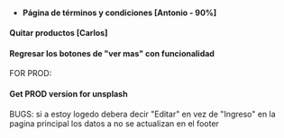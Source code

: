 * #### Página de términos y condiciones [Antonio - 90%]
#### Quitar productos [Carlos]
#### Regresar los botones de "ver mas" con funcionalidad


FOR PROD:
#### Get PROD version for unsplash

BUGS:
si a estoy logedo debera decir "Editar" en vez de "Ingreso" en la pagina principal
los datos a no se actualizan en el footer
